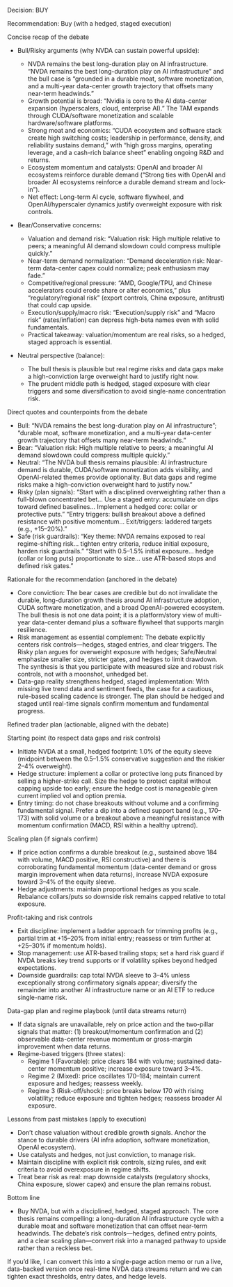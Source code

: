 Decision: BUY

Recommendation: Buy (with a hedged, staged execution)

Concise recap of the debate

- Bull/Risky arguments (why NVDA can sustain powerful upside):
  - NVDA remains the best long-duration play on AI infrastructure. “NVDA remains the best long-duration play on AI infrastructure” and the bull case is “grounded in a durable moat, software monetization, and a multi-year data-center growth trajectory that offsets many near-term headwinds.”
  - Growth potential is broad: “Nvidia is core to the AI data-center expansion (hyperscalers, cloud, enterprise AI).” The TAM expands through CUDA/software monetization and scalable hardware/software platforms.
  - Strong moat and economics: “CUDA ecosystem and software stack create high switching costs; leadership in performance, density, and reliability sustains demand,” with “high gross margins, operating leverage, and a cash-rich balance sheet” enabling ongoing R&D and returns.
  - Ecosystem momentum and catalysts: OpenAI and broader AI ecosystems reinforce durable demand (“Strong ties with OpenAI and broader AI ecosystems reinforce a durable demand stream and lock-in”).
  - Net effect: Long-term AI cycle, software flywheel, and OpenAI/hyperscaler dynamics justify overweight exposure with risk controls.

- Bear/Conservative concerns:
  - Valuation and demand risk: “Valuation risk: High multiple relative to peers; a meaningful AI demand slowdown could compress multiple quickly.”
  - Near-term demand normalization: “Demand deceleration risk: Near-term data-center capex could normalize; peak enthusiasm may fade.”
  - Competitive/regional pressure: “AMD, Google/TPU, and Chinese accelerators could erode share or alter economics,” plus “regulatory/regional risk” (export controls, China exposure, antitrust) that could cap upside.
  - Execution/supply/macro risk: “Execution/supply risk” and “Macro risk” (rates/inflation) can depress high-beta names even with solid fundamentals.
  - Practical takeaway: valuation/momentum are real risks, so a hedged, staged approach is essential.

- Neutral perspective (balance):
  - The bull thesis is plausible but real regime risks and data gaps make a high-conviction large overweight hard to justify right now.
  - The prudent middle path is hedged, staged exposure with clear triggers and some diversification to avoid single-name concentration risk.

Direct quotes and counterpoints from the debate

- Bull: “NVDA remains the best long-duration play on AI infrastructure”; “durable moat, software monetization, and a multi-year data-center growth trajectory that offsets many near-term headwinds.”
- Bear: “Valuation risk: High multiple relative to peers; a meaningful AI demand slowdown could compress multiple quickly.”
- Neutral: “The NVDA bull thesis remains plausible: AI infrastructure demand is durable, CUDA/software monetization adds visibility, and OpenAI-related themes provide optionality. But data gaps and regime risks make a high-conviction overweight hard to justify now.”
- Risky (plan signals): “Start with a disciplined overweighting rather than a full-blown concentrated bet… Use a staged entry: accumulate on dips toward defined baselines… Implement a hedged core: collar or protective puts.” “Entry triggers: bullish breakout above a defined resistance with positive momentum… Exit/triggers: laddered targets (e.g., +15–20%).”
- Safe (risk guardrails): “Key theme: NVDA remains exposed to real regime-shifting risk… tighten entry criteria, reduce initial exposure, harden risk guardrails.” “Start with 0.5–1.5% initial exposure… hedge (collar or long puts) proportionate to size… use ATR-based stops and defined risk gates.”

Rationale for the recommendation (anchored in the debate)

- Core conviction: The bear cases are credible but do not invalidate the durable, long-duration growth thesis around AI infrastructure adoption, CUDA software monetization, and a broad OpenAI-powered ecosystem. The bull thesis is not one data point; it is a platform/story view of multi-year data-center demand plus a software flywheel that supports margin resilience.
- Risk management as essential complement: The debate explicitly centers risk controls—hedges, staged entries, and clear triggers. The Risky plan argues for overweight exposure with hedges; Safe/Neutral emphasize smaller size, stricter gates, and hedges to limit drawdown. The synthesis is that you participate with measured size and robust risk controls, not with a moonshot, unhedged bet.
- Data-gap reality strengthens hedged, staged implementation: With missing live trend data and sentiment feeds, the case for a cautious, rule-based scaling cadence is stronger. The plan should be hedged and staged until real-time signals confirm momentum and fundamental progress.

Refined trader plan (actionable, aligned with the debate)

Starting point (to respect data gaps and risk controls)
- Initiate NVDA at a small, hedged footprint: 1.0% of the equity sleeve (midpoint between the 0.5–1.5% conservative suggestion and the riskier 2–4% overweight).
- Hedge structure: implement a collar or protective long puts financed by selling a higher-strike call. Size the hedge to protect capital without capping upside too early; ensure the hedge cost is manageable given current implied vol and option premia.
- Entry timing: do not chase breakouts without volume and a confirming fundamental signal. Prefer a dip into a defined support band (e.g., 170–173) with solid volume or a breakout above a meaningful resistance with momentum confirmation (MACD, RSI within a healthy uptrend).

Scaling plan (if signals confirm)
- If price action confirms a durable breakout (e.g., sustained above 184 with volume, MACD positive, RSI constructive) and there is corroborating fundamental momentum (data-center demand or gross margin improvement when data returns), increase NVDA exposure toward 3–4% of the equity sleeve.
- Hedge adjustments: maintain proportional hedges as you scale. Rebalance collars/puts so downside risk remains capped relative to total exposure.

Profit-taking and risk controls
- Exit discipline: implement a ladder approach for trimming profits (e.g., partial trim at +15–20% from initial entry; reassess or trim further at +25–30% if momentum holds).
- Stop management: use ATR-based trailing stops; set a hard risk guard if NVDA breaks key trend supports or if volatility spikes beyond hedged expectations.
- Downside guardrails: cap total NVDA sleeve to 3–4% unless exceptionally strong confirmatory signals appear; diversify the remainder into another AI infrastructure name or an AI ETF to reduce single-name risk.

Data-gap plan and regime playbook (until data streams return)
- If data signals are unavailable, rely on price action and the two-pillar signals that matter: (1) breakout/momentum confirmation and (2) observable data-center revenue momentum or gross-margin improvement when data returns.
- Regime-based triggers (three states):
  - Regime 1 (Favorable): price clears 184 with volume; sustained data-center momentum positive; increase exposure toward 3–4%.
  - Regime 2 (Mixed): price oscillates 170–184; maintain current exposure and hedges; reassess weekly.
  - Regime 3 (Risk-off/shock): price breaks below 170 with rising volatility; reduce exposure and tighten hedges; reassess broader AI exposure.

Lessons from past mistakes (apply to execution)
- Don’t chase valuation without credible growth signals. Anchor the stance to durable drivers (AI infra adoption, software monetization, OpenAI ecosystem).
- Use catalysts and hedges, not just conviction, to manage risk.
- Maintain discipline with explicit risk controls, sizing rules, and exit criteria to avoid overexposure in regime shifts.
- Treat bear risk as real: map downside catalysts (regulatory shocks, China exposure, slower capex) and ensure the plan remains robust.

Bottom line
- Buy NVDA, but with a disciplined, hedged, staged approach. The core thesis remains compelling: a long-duration AI infrastructure cycle with a durable moat and software monetization that can offset near-term headwinds. The debate’s risk controls—hedges, defined entry points, and a clear scaling plan—convert risk into a managed pathway to upside rather than a reckless bet.

If you’d like, I can convert this into a single-page action memo or run a live, data-backed version once real-time NVDA data streams return and we can tighten exact thresholds, entry dates, and hedge levels.